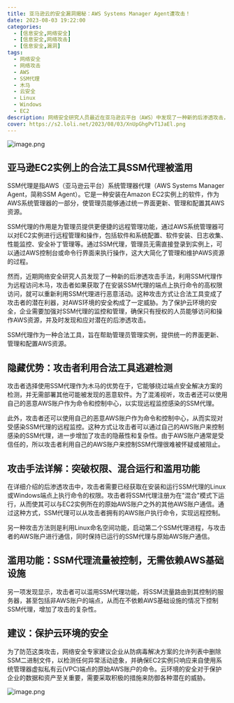 ```yaml
---
title: 亚马逊云的安全漏洞揭秘：AWS Systems Manager Agent遭攻击！
date: 2023-08-03 19:22:00
categories:
  - [信息安全,网络安全]
  - [信息安全,网络攻击]
  - [信息安全,漏洞]
tags:
  - 网络安全
  - 网络攻击
  - AWS
  - SSM代理
  - 木马
  - 云安全
  - Linux
  - Windows
  - EC2
description: 网络安全研究人员最近在亚马逊云平台（AWS）中发现了一种新的后渗透攻击，利用AWS系统管理器代理（SSM代理）作为远程访问木马在Windows和Linux环境中运行。这种攻击方式让攻击者可以在安装SSM代理的端点上获得高权限访问，并持续进行恶意活动，给云环境带来严重威胁。
cover: https://s2.loli.net/2023/08/03/XnUpGhgPvT1JaEl.png
---
```


![image.png](https://s2.loli.net/2023/08/03/XfbrvsmuoJ4nw9k.png)

## 亚马逊EC2实例上的合法工具SSM代理被滥用

SSM代理是指AWS（亚马逊云平台）系统管理器代理（AWS Systems Manager Agent，简称SSM Agent）。它是一种安装在Amazon EC2实例上的软件，作为AWS系统管理器的一部分，使管理员能够通过统一界面更新、管理和配置其AWS资源。

SSM代理的作用是为管理员提供更便捷的远程管理功能，通过AWS系统管理器可以对EC2实例进行远程管理和操作，包括软件和系统配置、软件安装、日志收集、性能监控、安全补丁管理等。通过SSM代理，管理员无需直接登录到实例上，可以通过AWS控制台或命令行界面来执行操作，这大大简化了管理和维护AWS资源的过程。

然而，近期网络安全研究人员发现了一种新的后渗透攻击手法，利用SSM代理作为远程访问木马，攻击者如果获取了在安装SSM代理的端点上执行命令的高权限访问，就可以重新利用SSM代理进行恶意活动。这种攻击方式让合法工具变成了攻击者的潜在利器，对AWS环境的安全构成了一定威胁。为了保护云环境的安全，企业需要加强对SSM代理的监控和管理，确保只有授权的人员能够访问和操作AWS资源，并及时发现和应对潜在的后渗透攻击。

SSM代理作为一种合法工具，旨在帮助管理员管理实例，提供统一的界面更新、管理和配置AWS资源。

## 隐藏优势：攻击者利用合法工具逃避检测

攻击者选择使用SSM代理作为木马的优势在于，它能够绕过端点安全解决方案的检测，并无需部署其他可能被发现的恶意软件。为了混淆视听，攻击者还可以使用自己的恶意AWS账户作为命令和控制中心，以实现远程监控感染的SSM代理。

此外，攻击者还可以使用自己的恶意AWS账户作为命令和控制中心，从而实现对受感染SSM代理的远程监控。这种方式让攻击者可以通过自己的AWS账户来控制感染的SSM代理，进一步增加了攻击的隐蔽性和复杂性。由于AWS账户通常是受信任的，所以攻击者利用自己的AWS账户来控制SSM代理很难被怀疑或被阻止。

## 攻击手法详解：突破权限、混合运行和滥用功能

在详细介绍的后渗透攻击中，攻击者需要已经获取在安装和运行SSM代理的Linux或Windows端点上执行命令的权限。攻击者将SSM代理注册为在"混合"模式下运行，从而使其可以与EC2实例所在的原始AWS账户之外的其他AWS账户通信。通过这种方式，SSM代理可以从攻击者拥有的AWS账户执行命令，实现远程控制。

另一种攻击方法则是利用Linux命名空间功能，启动第二个SSM代理进程，与攻击者的AWS账户进行通信，同时保持已运行的SSM代理与原始AWS账户通信。

## 滥用功能：SSM代理流量被控制，无需依赖AWS基础设施

另一项发现显示，攻击者可以滥用SSM代理功能，将SSM流量路由到其控制的服务器，甚至包括非AWS账户的端点，从而在不依赖AWS基础设施的情况下控制SSM代理，增加了攻击的复杂性。

## 建议：保护云环境的安全

为了防范这类攻击，网络安全专家建议企业从防病毒解决方案的允许列表中删除SSM二进制文件，以检测任何异常活动迹象，并确保EC2实例只响应来自使用系统管理器虚拟私有云(VPC)端点的原始AWS账户的命令。云环境的安全对于保护企业的数据和资产至关重要，需要采取积极的措施来防御各种潜在的威胁。

![image.png](https://s2.loli.net/2023/08/03/6sMNPtGjQlFKEfu.png)

